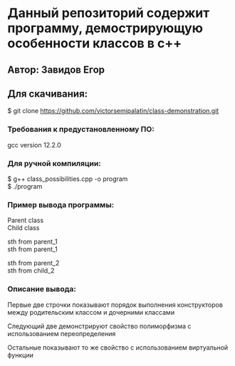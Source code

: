 # Данный репозиторий содержит программу, демострирующую особенности классов в c++

## Автор: Завидов Егор

## Для скачивания:  
$ git clone https://github.com/victorsemipalatin/class-demonstration.git  

### Требования к предустановленному ПО:  
gcc version 12.2.0  

### Для ручной компиляции:  
$ g++ class_possibilities.cpp -o program  
$ ./program

### Пример вывода программы:  
Parent class  
Child class  
  
sth from parent_1  
sth from parent_1  

sth from parent_2  
sth from child_2  
  
### Описание вывода:  
Первые две строчки показывают порядок выполнения конструкторов между родительским классом и дочерними классами  
  
Следующий две демонстрируют свойство полиморфизма с использованием переопределения  
  
Остальные показывают то же свойство с использованием виртуальной функции  
  
